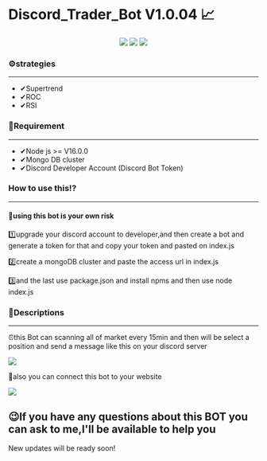 # Discord_Trader_Bot V1.0.04 📈
<p align="center">
  <img src="https://img.shields.io/badge/Version-1.0.04-red"/>
  <img src="https://img.shields.io/badge/Node.js-43853D?style=for-the-badge&logo=node.js&logoColor=white"/>
  <img src='https://img.shields.io/badge/Discord-7289DA?style=for-the-badge&logo=discord&logoColor=white'/>
</p>
<h3>⚙strategies</h3><hr />
<ul>
  <li>✔Supertrend</li>
  <li>✔ROC</li>
  <li>✔RSI</li>
</ul>
<h3>📗Requirement</h3><hr />
<ul>
  <li>✔Node js >= V16.0.0</li>
  <li>✔Mongo DB cluster</li>
  <li>✔Discord Developer Account (Discord Bot Token)</li>
</ul>
<h3>How to use this⁉</h3><hr />
<h4>🔴using this bot is your own risk</h4>
<p>1️⃣upgrade your discord account to developer,and then create a bot and generate a token for that and copy your token and pasted on index.js</p>
<p>2️⃣create a mongoDB cluster and paste the access url in index.js</p>
<p>3️⃣and the last use package.json and install npms and then use node index.js</p>
<h3>📜Descriptions</h3><hr />
<p>⏰this Bot can scanning all of market every 15min and then will be select a position and send a message like this on your discord server</p>
<img src='https://iili.io/VPNDVR.png'/>
<p>📌also you can connect this bot to your website</p>
<img src='https://iili.io/VPvwqx.png'/>
<h2>😉If you have any questions about this BOT you can ask to me,I'll be available to help you</h2>
<p>New updates will be ready soon!</p>
